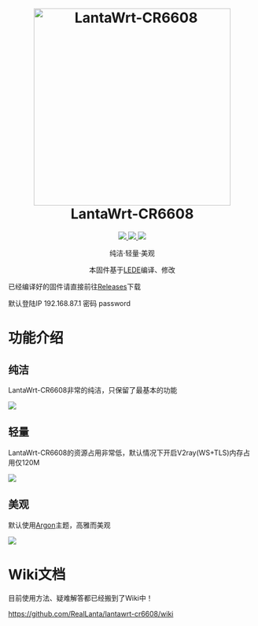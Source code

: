 <h1 align="center">
  <img src="https://cdn.jsdelivr.net/gh/RealLanta/lantawrt-cr6608/LantaWrt_Logo.png" alt="LantaWrt-CR6608" width="400">
  <br>LantaWrt-CR6608<br>

</h1>

  <p align="center">
    <a target="_blank" href="https://github.com/coolsnowwolf/lede">
    <img src="https://img.shields.io/badge/OpenWrt(LEDE) Kernel-r4491--d5622e353-blue">
  </a>
  <a target="_blank" href="https://github.com/RealLanta/lantawrt-cr6608/tree/0.4">
    <img src="https://img.shields.io/badge/source code-v0.4-green.svg">
  </a>
  <a target="_blank" href="https://github.com/RealLanta/lantawrt-cr6608/releases">
    <img src="https://img.shields.io/badge/New Release-v0.4-orange.svg">
  </a>
  </p>



<p align="center">
纯洁·轻量·美观
</p>
<p align="center">
本固件基于<a href="https://github.com/coolsnowwolf/lede">LEDE</a>编译、修改
</p>

已经编译好的固件请直接前往[Releases](https://github.com/jerrykuku/luci-app-vssr/releases)下载

默认登陆IP 192.168.87.1 密码 password

# 功能介绍

## 纯洁

LantaWrt-CR6608非常的纯洁，只保留了最基本的功能

![](https://cdn.jsdelivr.net/gh/RealLanta/lantawrt-cr6608/doc/2022-04-30_13-30.png)

## 轻量

LantaWrt-CR6608的资源占用非常低，默认情况下开启V2ray(WS+TLS)内存占用仅120M

![](https://cdn.jsdelivr.net/gh/RealLanta/lantawrt-cr6608/doc/2022-04-30_13-26.png)

## 美观

默认使用[Argon](https://github.com/jerrykuku/luci-theme-argon)主题，高雅而美观

![](https://cdn.jsdelivr.net/gh/RealLanta/lantawrt-cr6608/doc/2022-04-30_13-27.png)


# Wiki文档

目前使用方法、疑难解答都已经搬到了Wiki中！

https://github.com/RealLanta/lantawrt-cr6608/wiki

